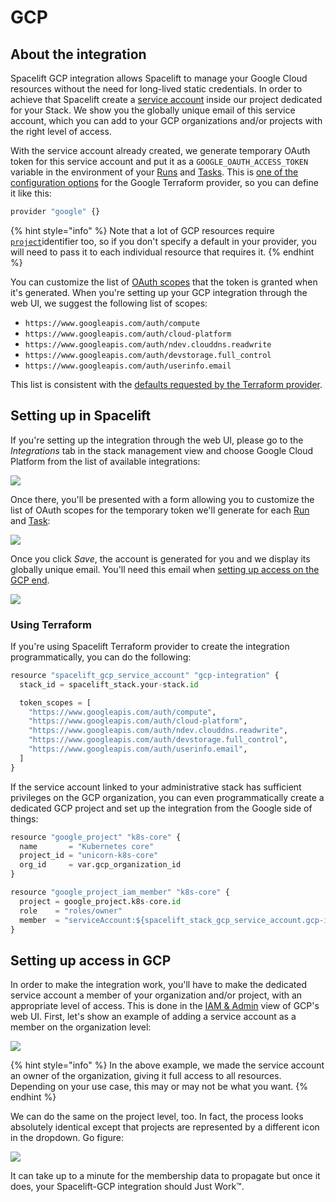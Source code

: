 # GCP

## About the integration

Spacelift GCP integration allows Spacelift to manage your Google Cloud resources without the need for long-lived static credentials. In order to achieve that Spacelift create a [service account](https://cloud.google.com/iam/docs/service-accounts) inside our project dedicated for your Stack. We show you the globally unique email of this service account, which you can add to your GCP organizations and/or projects with the right level of access.

With the service account already created, we generate temporary OAuth token for this service account and put it as a `GOOGLE_OAUTH_ACCESS_TOKEN` variable in the environment of your [Runs](../../concepts/run/) and [Tasks](../../concepts/run/task.md). This is [one of the configuration options](https://www.terraform.io/docs/providers/google/guides/provider\_reference.html#access\_token-1) for the Google Terraform provider, so you can define it like this:

```python
provider "google" {}
```

{% hint style="info" %}
Note that a lot of GCP resources require [`project`](https://www.terraform.io/docs/providers/google/guides/provider\_reference.html#project-1)identifier too, so if you don't specify a default in your provider, you will need to pass it to each individual resource that requires it.
{% endhint %}

You can customize the list of [OAuth scopes](https://developers.google.com/identity/protocols/googlescopes) that the token is granted when it's generated. When you're setting up your GCP integration through the web UI, we suggest the following list of scopes:

* `https://www.googleapis.com/auth/compute`
* `https://www.googleapis.com/auth/cloud-platform`
* `https://www.googleapis.com/auth/ndev.clouddns.readwrite`
* `https://www.googleapis.com/auth/devstorage.full_control`
* `https://www.googleapis.com/auth/userinfo.email`

This list is consistent with the [defaults requested by the Terraform provider](https://www.terraform.io/docs/providers/google/guides/provider\_reference.html#scopes-1).

## Setting up in Spacelift

If you're setting up the integration through the web UI, please go to the _Integrations_ tab in the stack management view and choose Google Cloud Platform from the list of available integrations:

![](../../assets/screenshots/Edit\_stack\_·\_Spacelift\_development.png)

Once there, you'll be presented with a form allowing you to customize the list of OAuth scopes for the temporary token we'll generate for each [Run](../../concepts/run/) and [Task](../../concepts/run/task.md):

![](<../../assets/screenshots/Edit\_stack\_·\_Spacelift\_development (1).png>)

Once you click _Save_, the account is generated for you and we display its globally unique email. You'll need this email when [setting up access on the GCP end](gcp.md#setting-up-access-in-gcp).

![](<../../assets/screenshots/Edit\_stack\_·\_Spacelift\_development (2).png>)

### Using Terraform

If you're using Spacelift Terraform provider to create the integration programmatically, you can do the following:

```python
resource "spacelift_gcp_service_account" "gcp-integration" {
  stack_id = spacelift_stack.your-stack.id

  token_scopes = [
    "https://www.googleapis.com/auth/compute",
    "https://www.googleapis.com/auth/cloud-platform",
    "https://www.googleapis.com/auth/ndev.clouddns.readwrite",
    "https://www.googleapis.com/auth/devstorage.full_control",
    "https://www.googleapis.com/auth/userinfo.email",
  ]
}
```

If the service account linked to your administrative stack has sufficient privileges on the GCP organization,  you can even programmatically create a dedicated GCP project and set up the integration from the Google side of things:

```python
resource "google_project" "k8s-core" {
  name       = "Kubernetes core"
  project_id = "unicorn-k8s-core"
  org_id     = var.gcp_organization_id
}

resource "google_project_iam_member" "k8s-core" {
  project = google_project.k8s-core.id
  role    = "roles/owner"
  member  = "serviceAccount:${spacelift_stack_gcp_service_account.gcp-integration.service_account_email}"
}
```

## Setting up access in GCP

In order to make the integration work, you'll have to make the dedicated service account a member of your organization and/or project, with an appropriate level of access. This is done in the [IAM & Admin](https://console.cloud.google.com/iam-admin/iam) view of GCP's web UI. First, let's show an example of adding a service account as a member on the organization level:

![](../../assets/screenshots/IAM\_–\_IAM\_\_\_admin\_–\_spacelift\_io\_–\_Google\_Cloud\_Platform.png)

{% hint style="info" %}
In the above example, we made the service account an owner of the organization, giving it full access to all resources. Depending on your use case, this may or may not be what you want.
{% endhint %}

We can do the same on the project level, too. In fact, the process looks absolutely identical except that projects are represented by a different icon in the dropdown. Go figure:

![](../../assets/screenshots/IAM\_–\_IAM\_\_\_admin\_–\_spacelift-developme…\_–\_Google\_Cloud\_Platform.png)

It can take up to a minute for the membership data to propagate but once it does, your Spacelift-GCP integration should Just Work™.



